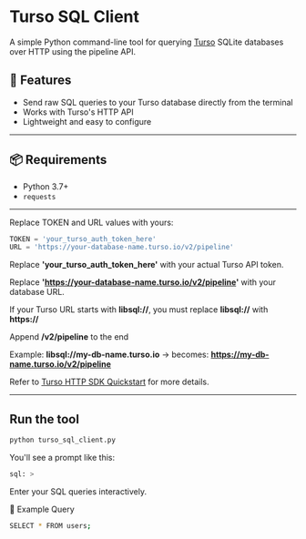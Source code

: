 # Turso SQL Client

A simple Python command-line tool for querying [Turso](https://turso.tech/) SQLite databases over HTTP using the pipeline API.

## 🔧 Features

- Send raw SQL queries to your Turso database directly from the terminal
- Works with Turso's HTTP API
- Lightweight and easy to configure

---

## 📦 Requirements

- Python 3.7+
- `requests`

---

Replace TOKEN and URL values with yours:
```python
TOKEN = 'your_turso_auth_token_here'
URL = 'https://your-database-name.turso.io/v2/pipeline'
```
Replace **'your_turso_auth_token_here'** with your actual Turso API token.

Replace **'https://your-database-name.turso.io/v2/pipeline'** with your database URL.

If your Turso URL starts with **libsql://**, you must replace **libsql://** with **https://**

Append **/v2/pipeline** to the end

Example:
**libsql://my-db-name.turso.io**  -> becomes: **https://my-db-name.turso.io/v2/pipeline**

Refer to [Turso HTTP SDK Quickstart](https://docs.turso.tech/sdk/http/quickstart) for more details.

---

## Run the tool

```bash
python turso_sql_client.py
```
You'll see a prompt like this:
```bash
sql: >
```
Enter your SQL queries interactively.

🔎 Example Query
```bash
SELECT * FROM users;
```
